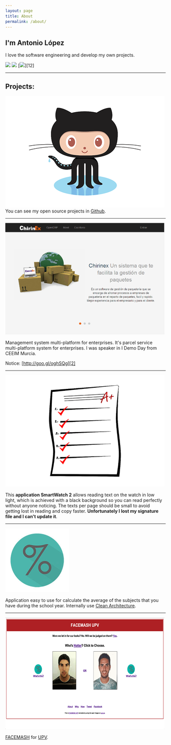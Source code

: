```yaml
---
layout: page
title: About
permalink: /about/
---
```


I'm Antonio López
----------------------------

I love the software engineering and develop my own projects.

[![](https://cdn3.iconfinder.com/data/icons/free-social-icons/67/twitter_circle_black-128.png)][10]
[![](https://cdn3.iconfinder.com/data/icons/free-social-icons/67/linkedin_circle_black-128.png)][11]
[![](https://cdn4.iconfinder.com/data/icons/ionicons/512/icon-social-github-64.png)][12]

----------

Projects:
---------------

[![Github](/assets/article_images/about/github-octocat.png)][1]
You can see my open source projects in [Github][1].

----------

[![Chirinex](/assets/article_images/about/chirinex.png)][3]

Management system multi-platform for enterprises.
It's parcel service multi-platform system for enterprises.
I was speaker in I Demo Day from CEEIM Murcia.

Notice: [http://goo.gl/oghSQg][2]

----------

[![Cheat SmartExam](/assets/article_images/about/SmartExam.jpg)][6]

This **application SmartWatch 2** allows reading text on the watch in low light, which is achieved with a black background so you can read perfectly without anyone noticing. The texts per page should be small to avoid getting lost in reading and copy faster. **Unfortunately I lost my signature file and I can't update it**.

----------

[![Grades Calculator](/assets/article_images/about/grades_calculator.jpg)][4]

Application easy to use for calculate the average of the subjects that you have during the school year.
Internally use [Clean Architecture][7].

----------

[![FACEMASH UPV](/assets/article_images/about/facemash-image.png)][5]

[FACEMASH][8] for [UPV][9].

[1]: https://github.com/tonilopezmr
[2]: http://goo.gl/oghSQg
[3]: http://tonilopezmr.github.io/chirinex/
[4]: http://tonilopezmr.github.io/calculanotas/
[5]: http://tonilopezmr.github.io/facemash/
[6]: https://play.google.com/store/apps/details?id=com.tonilopezmr.sonymobile.smartextension.smartexam
[7]: https://blog.8thlight.com/uncle-bob/2012/08/13/the-clean-architecture.html
[8]: https://en.wikipedia.org/wiki/History_of_Facebook#Facemash
[9]: http://www.upv.es/
[10]: https://twitter.com/tonilopezmr
[11]: https://www.linkedin.com/in/tonilopezmr

